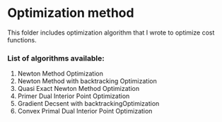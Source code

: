 # Optimization method

This folder includes optimization algorithm that I wrote to optimize cost functions.

### List of algorithms available:
1. Newton Method Optimization
2. Newton Method with backtracking Optimization
3. Quasi Exact Newton Method Optimization
4. Primer Dual Interior Point Optimization
5. Gradient Decsent with backtrackingOptimization
6. Convex Primal Dual Interior Point Optimization